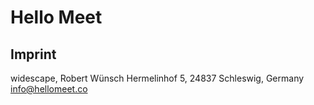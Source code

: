 # Hello Meet

## Imprint

widescape, Robert Wünsch
Hermelinhof 5, 24837 Schleswig, Germany
info@hellomeet.co
